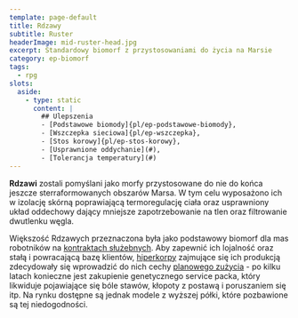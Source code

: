 ```yaml
---
template: page-default
title: Rdzawy
subtitle: Ruster
headerImage: mid-ruster-head.jpg
excerpt: Standardowy biomorf z przystosowaniami do życia na Marsie
category: ep-biomorf
tags:
  - rpg
slots:
  aside:
    - type: static
      content: |
        ## Ulepszenia
        - [Podstawowe biomody]{pl/ep-podstawowe-biomody}, 
        - [Wszczepka sieciowa]{pl/ep-wszczepka}, 
        - [Stos korowy]{pl/ep-stos-korowy}, 
        - [Usprawnione oddychanie](#), 
        - [Tolerancja temperatury](#)
---
```

**Rdzawi** zostali pomyślani jako morfy przystosowane do nie do końca jeszcze sterraformowanych obszarów Marsa. W tym celu wyposażono ich w izolację skórną poprawiającą termoregulację ciała oraz usprawniony układ oddechowy dający mniejsze zapotrzebowanie na tlen oraz filtrowanie dwutlenku węgla.

Większość Rdzawych przeznaczona była jako podstawowy biomorf dla mas robotników na [kontraktach służebnych](#). Aby zapewnić ich lojalność oraz stałą i powracającą bazę klientów, [hiperkorpy](#) zajmujące się ich produkcją zdecydowały się wprowadzić do nich cechy [planowego zużycia](https://pl.wikipedia.org/wiki/Planowane_postarzanie_produktu) - po kilku latach konieczne jest zakupienie genetycznego service packa, który likwiduje pojawiające się bóle stawów, kłopoty z postawą i poruszaniem się itp. Na rynku dostępne są jednak modele z wyższej półki, które pozbawione są tej niedogodności.
